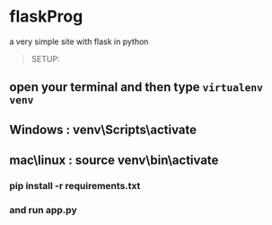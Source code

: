 # flaskProg
a very simple site with flask in python

> SETUP:
## open your terminal and then type `virtualenv venv`
## Windows : venv\Scripts\activate
## mac\linux : source venv\bin\activate

### pip install -r requirements.txt
### and run app.py
